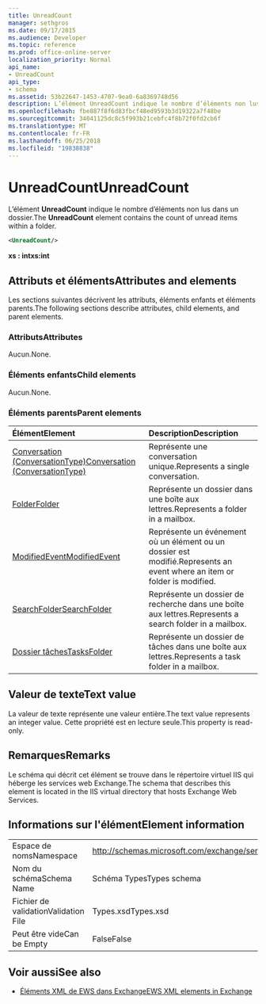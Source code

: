 ```yaml
---
title: UnreadCount
manager: sethgros
ms.date: 09/17/2015
ms.audience: Developer
ms.topic: reference
ms.prod: office-online-server
localization_priority: Normal
api_name:
- UnreadCount
api_type:
- schema
ms.assetid: 53b22647-1453-4707-9ea0-6a8369748d56
description: L’élément UnreadCount indique le nombre d’éléments non lus dans un dossier.
ms.openlocfilehash: fbe887f8f6d83fbcf48ed9593b3d19322a7f48be
ms.sourcegitcommit: 34041125dc8c5f993b21cebfc4f8b72f0fd2cb6f
ms.translationtype: MT
ms.contentlocale: fr-FR
ms.lasthandoff: 06/25/2018
ms.locfileid: "19838838"
---
```

# <a name="unreadcount"></a><span data-ttu-id="cd009-103">UnreadCount</span><span class="sxs-lookup"><span data-stu-id="cd009-103">UnreadCount</span></span>

<span data-ttu-id="cd009-104">L’élément **UnreadCount** indique le nombre d’éléments non lus dans un dossier.</span><span class="sxs-lookup"><span data-stu-id="cd009-104">The **UnreadCount** element contains the count of unread items within a folder.</span></span> 
  
```XML
<UnreadCount/>
```

 <span data-ttu-id="cd009-105">**xs : int**</span><span class="sxs-lookup"><span data-stu-id="cd009-105">**xs:int**</span></span>
## <a name="attributes-and-elements"></a><span data-ttu-id="cd009-106">Attributs et éléments</span><span class="sxs-lookup"><span data-stu-id="cd009-106">Attributes and elements</span></span>

<span data-ttu-id="cd009-107">Les sections suivantes décrivent les attributs, éléments enfants et éléments parents.</span><span class="sxs-lookup"><span data-stu-id="cd009-107">The following sections describe attributes, child elements, and parent elements.</span></span>
  
### <a name="attributes"></a><span data-ttu-id="cd009-108">Attributs</span><span class="sxs-lookup"><span data-stu-id="cd009-108">Attributes</span></span>

<span data-ttu-id="cd009-109">Aucun.</span><span class="sxs-lookup"><span data-stu-id="cd009-109">None.</span></span>
  
### <a name="child-elements"></a><span data-ttu-id="cd009-110">Éléments enfants</span><span class="sxs-lookup"><span data-stu-id="cd009-110">Child elements</span></span>

<span data-ttu-id="cd009-111">Aucun.</span><span class="sxs-lookup"><span data-stu-id="cd009-111">None.</span></span>
  
### <a name="parent-elements"></a><span data-ttu-id="cd009-112">Éléments parents</span><span class="sxs-lookup"><span data-stu-id="cd009-112">Parent elements</span></span>

|<span data-ttu-id="cd009-113">**Élément**</span><span class="sxs-lookup"><span data-stu-id="cd009-113">**Element**</span></span>|<span data-ttu-id="cd009-114">**Description**</span><span class="sxs-lookup"><span data-stu-id="cd009-114">**Description**</span></span>|
|:-----|:-----|
|[<span data-ttu-id="cd009-115">Conversation (ConversationType)</span><span class="sxs-lookup"><span data-stu-id="cd009-115">Conversation (ConversationType)</span></span>](conversation-conversationtype.md) <br/> |<span data-ttu-id="cd009-116">Représente une conversation unique.</span><span class="sxs-lookup"><span data-stu-id="cd009-116">Represents a single conversation.</span></span>  <br/> |
|[<span data-ttu-id="cd009-117">Folder</span><span class="sxs-lookup"><span data-stu-id="cd009-117">Folder</span></span>](folder.md) <br/> |<span data-ttu-id="cd009-118">Représente un dossier dans une boîte aux lettres.</span><span class="sxs-lookup"><span data-stu-id="cd009-118">Represents a folder in a mailbox.</span></span>  <br/> |
|[<span data-ttu-id="cd009-119">ModifiedEvent</span><span class="sxs-lookup"><span data-stu-id="cd009-119">ModifiedEvent</span></span>](modifiedevent.md) <br/> |<span data-ttu-id="cd009-120">Représente un événement où un élément ou un dossier est modifié.</span><span class="sxs-lookup"><span data-stu-id="cd009-120">Represents an event where an item or folder is modified.</span></span>  <br/> |
|[<span data-ttu-id="cd009-121">SearchFolder</span><span class="sxs-lookup"><span data-stu-id="cd009-121">SearchFolder</span></span>](searchfolder.md) <br/> |<span data-ttu-id="cd009-122">Représente un dossier de recherche dans une boîte aux lettres.</span><span class="sxs-lookup"><span data-stu-id="cd009-122">Represents a search folder in a mailbox.</span></span>  <br/> |
|[<span data-ttu-id="cd009-123">Dossier tâches</span><span class="sxs-lookup"><span data-stu-id="cd009-123">TasksFolder</span></span>](tasksfolder.md) <br/> |<span data-ttu-id="cd009-124">Représente un dossier de tâches dans une boîte aux lettres.</span><span class="sxs-lookup"><span data-stu-id="cd009-124">Represents a task folder in a mailbox.</span></span>  <br/> |
   
## <a name="text-value"></a><span data-ttu-id="cd009-125">Valeur de texte</span><span class="sxs-lookup"><span data-stu-id="cd009-125">Text value</span></span>

<span data-ttu-id="cd009-126">La valeur de texte représente une valeur entière.</span><span class="sxs-lookup"><span data-stu-id="cd009-126">The text value represents an integer value.</span></span> <span data-ttu-id="cd009-127">Cette propriété est en lecture seule.</span><span class="sxs-lookup"><span data-stu-id="cd009-127">This property is read-only.</span></span>
  
## <a name="remarks"></a><span data-ttu-id="cd009-128">Remarques</span><span class="sxs-lookup"><span data-stu-id="cd009-128">Remarks</span></span>

<span data-ttu-id="cd009-129">Le schéma qui décrit cet élément se trouve dans le répertoire virtuel IIS qui héberge les services web Exchange.</span><span class="sxs-lookup"><span data-stu-id="cd009-129">The schema that describes this element is located in the IIS virtual directory that hosts Exchange Web Services.</span></span>
  
## <a name="element-information"></a><span data-ttu-id="cd009-130">Informations sur l'élément</span><span class="sxs-lookup"><span data-stu-id="cd009-130">Element information</span></span>

|||
|:-----|:-----|
|<span data-ttu-id="cd009-131">Espace de noms</span><span class="sxs-lookup"><span data-stu-id="cd009-131">Namespace</span></span>  <br/> |http://schemas.microsoft.com/exchange/services/2006/types  <br/> |
|<span data-ttu-id="cd009-132">Nom du schéma</span><span class="sxs-lookup"><span data-stu-id="cd009-132">Schema Name</span></span>  <br/> |<span data-ttu-id="cd009-133">Schéma Types</span><span class="sxs-lookup"><span data-stu-id="cd009-133">Types schema</span></span>  <br/> |
|<span data-ttu-id="cd009-134">Fichier de validation</span><span class="sxs-lookup"><span data-stu-id="cd009-134">Validation File</span></span>  <br/> |<span data-ttu-id="cd009-135">Types.xsd</span><span class="sxs-lookup"><span data-stu-id="cd009-135">Types.xsd</span></span>  <br/> |
|<span data-ttu-id="cd009-136">Peut être vide</span><span class="sxs-lookup"><span data-stu-id="cd009-136">Can be Empty</span></span>  <br/> |<span data-ttu-id="cd009-137">False</span><span class="sxs-lookup"><span data-stu-id="cd009-137">False</span></span>  <br/> |
   
## <a name="see-also"></a><span data-ttu-id="cd009-138">Voir aussi</span><span class="sxs-lookup"><span data-stu-id="cd009-138">See also</span></span>



- [<span data-ttu-id="cd009-139">Éléments XML de EWS dans Exchange</span><span class="sxs-lookup"><span data-stu-id="cd009-139">EWS XML elements in Exchange</span></span>](ews-xml-elements-in-exchange.md)

